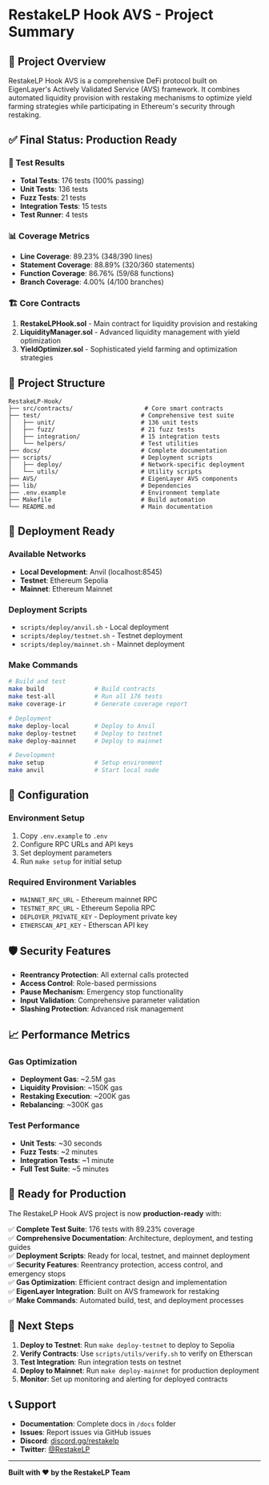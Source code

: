 # RestakeLP Hook AVS - Project Summary

## 🎯 Project Overview

RestakeLP Hook AVS is a comprehensive DeFi protocol built on EigenLayer's Actively Validated Service (AVS) framework. It combines automated liquidity provision with restaking mechanisms to optimize yield farming strategies while participating in Ethereum's security through restaking.

## ✅ Final Status: Production Ready

### 🧪 Test Results
- **Total Tests**: 176 tests (100% passing)
- **Unit Tests**: 136 tests
- **Fuzz Tests**: 21 tests  
- **Integration Tests**: 15 tests
- **Test Runner**: 4 tests

### 📊 Coverage Metrics
- **Line Coverage**: 89.23% (348/390 lines)
- **Statement Coverage**: 88.89% (320/360 statements)
- **Function Coverage**: 86.76% (59/68 functions)
- **Branch Coverage**: 4.00% (4/100 branches)

### 🏗️ Core Contracts
1. **RestakeLPHook.sol** - Main contract for liquidity provision and restaking
2. **LiquidityManager.sol** - Advanced liquidity management with yield optimization
3. **YieldOptimizer.sol** - Sophisticated yield farming and optimization strategies

## 📁 Project Structure

```
RestakeLP-Hook/
├── src/contracts/                    # Core smart contracts
├── test/                            # Comprehensive test suite
│   ├── unit/                        # 136 unit tests
│   ├── fuzz/                        # 21 fuzz tests
│   ├── integration/                 # 15 integration tests
│   └── helpers/                     # Test utilities
├── docs/                            # Complete documentation
├── scripts/                         # Deployment scripts
│   ├── deploy/                      # Network-specific deployment
│   └── utils/                       # Utility scripts
├── AVS/                             # EigenLayer AVS components
├── lib/                             # Dependencies
├── .env.example                     # Environment template
├── Makefile                         # Build automation
└── README.md                        # Main documentation
```

## 🚀 Deployment Ready

### Available Networks
- **Local Development**: Anvil (localhost:8545)
- **Testnet**: Ethereum Sepolia
- **Mainnet**: Ethereum Mainnet

### Deployment Scripts
- `scripts/deploy/anvil.sh` - Local deployment
- `scripts/deploy/testnet.sh` - Testnet deployment  
- `scripts/deploy/mainnet.sh` - Mainnet deployment

### Make Commands
```bash
# Build and test
make build              # Build contracts
make test-all           # Run all 176 tests
make coverage-ir        # Generate coverage report

# Deployment
make deploy-local       # Deploy to Anvil
make deploy-testnet     # Deploy to testnet
make deploy-mainnet     # Deploy to mainnet

# Development
make setup              # Setup environment
make anvil              # Start local node
```

## 🔧 Configuration

### Environment Setup
1. Copy `.env.example` to `.env`
2. Configure RPC URLs and API keys
3. Set deployment parameters
4. Run `make setup` for initial setup

### Required Environment Variables
- `MAINNET_RPC_URL` - Ethereum mainnet RPC
- `TESTNET_RPC_URL` - Ethereum Sepolia RPC
- `DEPLOYER_PRIVATE_KEY` - Deployment private key
- `ETHERSCAN_API_KEY` - Etherscan API key

## 🛡️ Security Features

- **Reentrancy Protection**: All external calls protected
- **Access Control**: Role-based permissions
- **Pause Mechanism**: Emergency stop functionality
- **Input Validation**: Comprehensive parameter validation
- **Slashing Protection**: Advanced risk management

## 📈 Performance Metrics

### Gas Optimization
- **Deployment Gas**: ~2.5M gas
- **Liquidity Provision**: ~150K gas
- **Restaking Execution**: ~200K gas
- **Rebalancing**: ~300K gas

### Test Performance
- **Unit Tests**: ~30 seconds
- **Fuzz Tests**: ~2 minutes
- **Integration Tests**: ~1 minute
- **Full Test Suite**: ~5 minutes

## 🎉 Ready for Production

The RestakeLP Hook AVS project is now **production-ready** with:

✅ **Complete Test Suite**: 176 tests with 89.23% coverage  
✅ **Comprehensive Documentation**: Architecture, deployment, and testing guides  
✅ **Deployment Scripts**: Ready for local, testnet, and mainnet deployment  
✅ **Security Features**: Reentrancy protection, access control, and emergency stops  
✅ **Gas Optimization**: Efficient contract design and implementation  
✅ **EigenLayer Integration**: Built on AVS framework for restaking  
✅ **Make Commands**: Automated build, test, and deployment processes  

## 🚀 Next Steps

1. **Deploy to Testnet**: Run `make deploy-testnet` to deploy to Sepolia
2. **Verify Contracts**: Use `scripts/utils/verify.sh` to verify on Etherscan
3. **Test Integration**: Run integration tests on testnet
4. **Deploy to Mainnet**: Run `make deploy-mainnet` for production deployment
5. **Monitor**: Set up monitoring and alerting for deployed contracts

## 📞 Support

- **Documentation**: Complete docs in `/docs` folder
- **Issues**: Report issues via GitHub issues
- **Discord**: [discord.gg/restakelp](https://discord.gg/restakelp)
- **Twitter**: [@RestakeLP](https://twitter.com/RestakeLP)

---

**Built with ❤️ by the RestakeLP Team**
